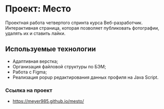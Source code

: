 # Проект: Место

Проектная работа четвертого спринта курса Веб-разработчик.
Интерактивная страница, которая позволяет публиковать фотографии, удалять их и ставить лайки.

## Используемые технологии
* Адаптивная верстка;
* Организация файловой структуры по БЭМ;
* Работа с Figma;
* Реализация popup редактирования данных профиля на Java Script.

### Ссылка на проект
* https://meyer985.github.io/mesto/
